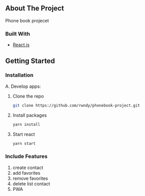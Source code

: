 <!-- ABOUT THE PROJECT -->
## About The Project


Phone book projecet

### Built With

* [React.js](https://react.dev/)

<!-- GETTING STARTED -->
## Getting Started

### Installation

A. Develop apps:
  1. Clone the repo
     ```sh
     git clone https://github.com/rwndy/phonebook-project.git
     ```
  2. Install packages
     ```sh
     yarn install
     ```
  3. Start react
     ```sh
     yarn start 
     ```

### Include Features

1. create contact
2. add favorites
3. remove favorites
4. delete list contact
5. PWA